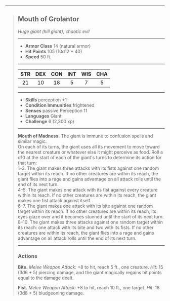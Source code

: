 ***
> ## Mouth of Grolantor
> *Huge giant (hill giant), chaotic evil*
> 
> ***
> 
> - **Armor Class** 14 (natural armor)
> - **Hit Points** 105 (10d12 + 40)
> - **Speed** 50 ft.
> 
> ***
> 
> |STR|DEX|CON|INT|WIS|CHA|
> |:---:|:---:|:---:|:---:|:---:|:---:|
> |21|10|18|5|7|5|
> 
> ***
> 
> - **Skills** perception +1
> - **Condition Immunities** frightened
> - **Senses** passive Perception 11
> - **Languages** Giant
> - **Challenge** 6 (2,300 xp)
> 
> ***
> 
> **Mouth of Madness.** The giant is immune to confusion spells and similar magic.  
> On each of its turns, the giant uses all its movement to move toward the nearest creature or whatever else it might perceive as food. Roll a d10 at the start of each of the giant's turns to determine its action for that turn:  
> 1–3. The giant makes three attacks with its fists against one random target within its reach. If no other creatures are within its reach, the giant flies into a rage and gains advantage on all attack rolls until the end of its next turn.  
> 4–5. The giant makes one attack with its fist against every creature within its reach. If no other creatures are within its reach, the giant makes one fist attack against itself.  
> 6–7. The giant makes one attack with its bite against one random target within its reach. If no other creatures are within its reach, its eyes glaze over and it becomes stunned until the start of its next turn.  
> 8–10. The giant makes three attacks against one random target within its reach: one attack with its bite and two with its fists. If no other creatures are within its reach, the giant flies into a rage and gains advantage on all attack rolls until the end of its next turn.
> 
> ***
> 
> ### Actions
> **Bite.** *Melee Weapon Attack:* +8 to hit, reach 5 ft., one creature. *Hit:* 15 (3d6 + 5) piercing damage, and the giant magically regains hit points equal to the damage dealt.
> 
> **Fist.** *Melee Weapon Attack:* +8 to hit, reach 10 ft., one target. *Hit:* 18 (3d8 + 5) bludgeoning damage.